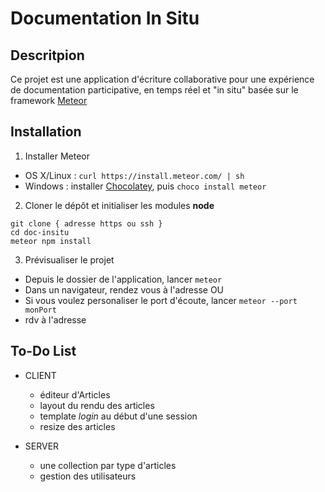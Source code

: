 # Documentation In Situ

## Descritpion
Ce projet est une application d'écriture collaborative pour une expérience de documentation participative, en temps réel et "in situ" basée sur le framework [Meteor](https://www.meteor.com/)

## Installation
1. Installer Meteor
  - OS X/Linux : `curl https://install.meteor.com/ | sh`
  - Windows : installer [Chocolatey](https://chocolatey.org/install), puis `choco install meteor`

2. Cloner le dépôt et initialiser les modules **node**
  ```
  git clone { adresse https ou ssh }
  cd doc-insitu
  meteor npm install
  ```

3. Prévisualiser le projet
  - Depuis le dossier de l'application, lancer `meteor`
  - Dans un navigateur, rendez vous à l'adresse [](http://localhost:3000)
  OU
  - Si vous voulez personaliser le port d'écoute, lancer `meteor --port monPort`
  - rdv à l'adresse [](http://localhost:monPort)

## To-Do List
+ CLIENT
  - éditeur d'Articles
  - layout du rendu des articles
  - template *login* au début d'une session
  - resize des articles

+ SERVER
  - une collection par type d'articles
  - gestion des utilisateurs
